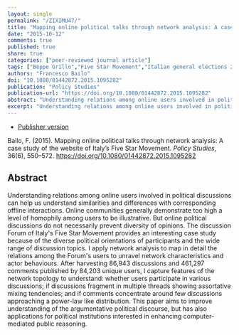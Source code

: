 ```yaml
---
layout: single
permalink: "/ZIXIMU47/"
title: "Mapping online political talks through network analysis: A case study of the website of Italy’s Five Star Movement"
date: "2015-10-12"
comments: true
published: true
share: true
categories: ["peer-reviewed journal article"]
tags: ["Beppe Grillo","Five Star Movement","Italian general elections 2013","Italian politics","network analysis","online deliberation","political discussion","political participation","social media and politics"]
authors: "Francesco Bailo"
doi: "10.1080/01442872.2015.1095282"
publication: "Policy Studies"
publication-url: "https://doi.org/10.1080/01442872.2015.1095282"
abstract: "Understanding relations among online users involved in political discussions can help us understand similarities and differences with corresponding offline interactions. Online communities generally demonstrate too high a level of homophily among users to be illustrative. But online political discussions do not necessarily prevent diversity of opinions. The discussion Forum of Italy's Five Star Movement provides an interesting case study because of the diverse political orientations of participants and the wide range of discussion topics. I apply network analysis to map in detail the relations among the Forum's users to unravel network characteristics and actor behaviours. After harvesting 86,943 discussions and 461,297 comments published by 84,203 unique users, I capture features of the network topology to understand: whether users participate in various discussions; if discussions fragment in multiple threads showing assortative mixing tendencies; and if comments concentrate around few discussions approaching a power-law like distribution. This paper aims to improve understanding of the argumentative political discourse, but has also applications for political institutions interested in enhancing computer-mediated public reasoning."
excerpt: "Understanding relations among online users involved in political discussions can help us understand similarities and differences with corresponding offline interactions."
---
```


* [Publisher version](https://doi.org/10.1080/01442872.2015.1095282) 

Bailo, F. (2015). Mapping online political talks through network analysis: A case study of the website of Italy’s Five Star Movement. *Policy Studies*, 36(6), 550–572. https://doi.org/10.1080/01442872.2015.1095282


## Abstract

Understanding relations among online users involved in political discussions can help us understand similarities and differences with corresponding offline interactions. Online communities generally demonstrate too high a level of homophily among users to be illustrative. But online political discussions do not necessarily prevent diversity of opinions. The discussion Forum of Italy's Five Star Movement provides an interesting case study because of the diverse political orientations of participants and the wide range of discussion topics. I apply network analysis to map in detail the relations among the Forum's users to unravel network characteristics and actor behaviours. After harvesting 86,943 discussions and 461,297 comments published by 84,203 unique users, I capture features of the network topology to understand: whether users participate in various discussions; if discussions fragment in multiple threads showing assortative mixing tendencies; and if comments concentrate around few discussions approaching a power-law like distribution. This paper aims to improve understanding of the argumentative political discourse, but has also applications for political institutions interested in enhancing computer-mediated public reasoning.
